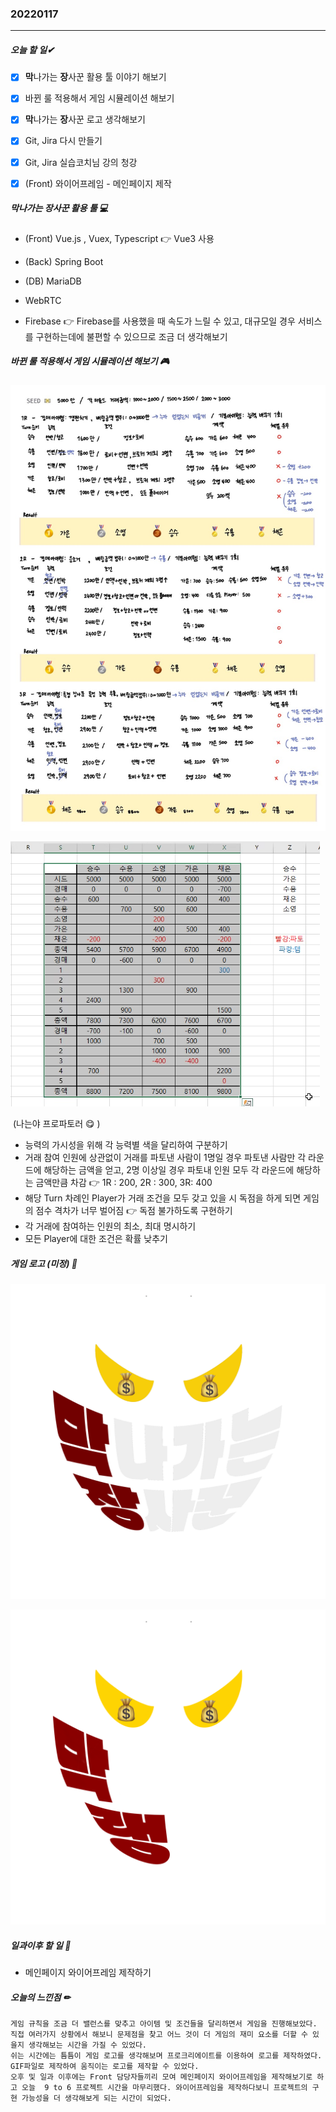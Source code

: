 ### 20220117

------

##### 오늘 할 일✔

- [x] **막**나가는 **장**사꾼 활용 툴 이야기 해보기
- [x] 바뀐 룰 적용해서 게임 시뮬레이션 해보기
- [x] **막**나가는 **장**사꾼 로고 생각해보기
- [x] Git, Jira 다시 만들기
- [x] Git, Jira 실습코치님 강의 청강
- [x]  (Front) 와이어프레임 - 메인페이지 제작



##### **막**나가는 **장**사꾼 활용 툴 💻

+ (Front) Vue.js , Vuex, Typescript 👉 Vue3 사용
+ (Back) Spring Boot

+ (DB) MariaDB
+ WebRTC
+ Firebase 👉 Firebase를 사용했을 때 속도가 느릴 수 있고, 대규모일 경우 서비스를 구현하는데에 불편할 수 있으므로 조금 더 생각해보기



##### 바뀐 룰 적용해서 게임 시뮬레이션 해보기 🎮

![220117_Result](이소영.assets/220117_Result.jpg)

![KakaoTalk_20220117_150337850](이소영.assets/KakaoTalk_20220117_150337850.png)

​																	(나는야 프로파토러 😋 )

+ 능력의 가시성을 위해 각 능력별 색을 달리하여 구분하기
+ 거래 참여 인원에 상관없이 거래를 파토낸 사람이 1명일 경우 파토낸 사람만 각 라운드에 해당하는 금액을 얻고, 2명 이상일 경우 파토내 인원 모두 각 라운드에 해당하는 금액만큼 차감 👉 1R : 200, 2R : 300, 3R: 400
+ 해당 Turn 차례인 Player가 거래 조건을 모두 갖고 있을 시 독점을 하게 되면 게임의 점수 격차가 너무 벌어짐 👉 독점 불가하도록 구현하기
+ 각 거래에 참여하는 인원의 최소, 최대 명시하기
+ 모든 Player에 대한 조건은 확률 낮추기



##### 게임 로고 (미정) 🎨

![makjang_logo](이소영.assets/makjang_logo.gif)

![makjang_rank](이소영.assets/makjang_rank.png)



##### 일과이후 할 일 📁

+ 메인페이지 와이어프레임 제작하기



##### 오늘의 느낀점 ✏

```
게임 규칙을 조금 더 밸런스를 맞추고 아이템 및 조건들을 달리하면서 게임을 진행해보았다.
직접 여러가지 상황에서 해보니 문제점을 찾고 어느 것이 더 게임의 재미 요소를 더할 수 있을지 생각해보는 시간을 가질 수 있었다.
쉬는 시간에는 틈틈이 게임 로고를 생각해보며 프로크리에이트를 이용하여 로고를 제작하였다. GIF파일로 제작하여 움직이는 로고를 제작할 수 있었다.
오후 및 일과 이후에는 Front 담당자들끼리 모여 메인페이지 와이어프레임을 제작해보기로 하고 오늘  9 to 6 프로젝트 시간을 마무리했다. 와이어프레임을 제작하다보니 프로젝트의 구현 가능성을 더 생각해보게 되는 시간이 되었다.
```

